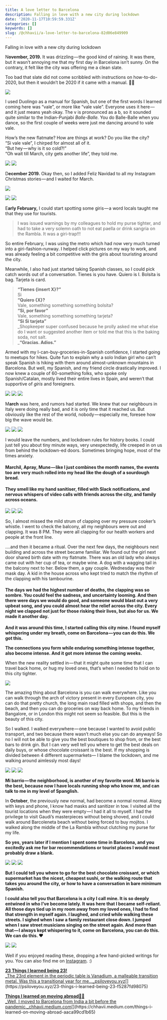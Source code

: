 ```yaml
---
title: A love letter to Barcelona
description: Falling in love with a new city during lockdown
date: '2020-11-17T10:59:59.331Z'
categories: []
keywords: []
slug: /@chhavii/a-love-letter-to-barcelona-82d06e849909
---
```


Falling in love with a new city during lockdown

N**ovember, 2019.** It was drizzling — the good kind of raining. It was there, but it wasn’t annoying me that my first day in Barcelona isn’t sunny. On the contrary, it felt like the city was offering me a clean slate.

Too bad that slate did not come scribbled with instructions on how-to-do-2020, but then it wouldn’t be 2020 if it came with a manual. 🤷🏻‍

![](https://cdn-images-1.medium.com/max/1200/1*7G850NmW-6HxwvVdSIG_rw.jpeg)

I used Duolingo as a manual for Spanish, but one of the first words I learned coming here was “vale”, or more like “vale vale”. Everyone uses it here — and it just means yeah okay. The v is pronounced as a b, so it sounded quite similar to the Indian-Punjabi _Balle-Balle._ You do Balle-Balle when you dance, so the first couple of weeks were just me dancing around to vale vale.

How’s the new flatmate? How are things at work? Do you like the city?   
“Si vale vale”, I chirped for almost all of it.   
“But hey — why is it so cold?!”  
“Oh wait till March, city gets another life”, they told me.

![](https://cdn-images-1.medium.com/max/400/1*4e2vqnfdWbrLbRujtuFklQ.jpeg)
![](https://cdn-images-1.medium.com/max/1000/1*Jb4krRsMAt-Mi2VvQDcN_w.jpeg)

D**ecember 2019.** Okay then, so I added Feliz Navidad to all my Instagram Christmas stories — and I waited for March.

![](https://cdn-images-1.medium.com/max/1200/1*VdMgGNut1ZRJ3PCS8f1-kA.jpeg)

![](https://cdn-images-1.medium.com/max/1000/1*pUqMwM7sNXXr2705mcZHzw.jpeg)
![](https://cdn-images-1.medium.com/max/400/1*AuCIG7UWDkIfFQ82QpS7Sw.jpeg)

E**arly February,** I could start spotting some giris — a word locals taught me that they use for tourists.

> I was issued warnings by my colleagues to hold my purse tighter, and had to take a very solemn oath to not eat paella or drink sangria on the Rambla. It was a giri-trap!!!

So entire February, I was using the metro which had now very much turned into a giri-fashion-runway. I helped click pictures on my way to work, and was already feeling a bit competitive with the giris about touristing around the city.

Meanwhile, I also had just started taking Spanish classes, so I could pick catch words out of a conversation. Tienes is you have. Quiero is I. Bolsita is bag. Tarjeta is card.

> **“Tienes {insert X}?”**  
> Si  
> **“Quiero {X}?**  
> Vale, something something something bolsita?  
> **“Si, por favor”**  
> Vale, something something something tarjeta?  
> **“Si Si tarjeta”**  
> _Shopkeeper super confused because he prolly asked me what else do I want or suggested another item or told me that this is the baking soda, not salt.  
> _**“Gracias. Adios.”**

Armed with my I-can-buy-groceries-in-Spanish confidence, I started going to meetups for hikes. Quite fun to explain why a solo Indian girl who can’t speak Spanish is hiking with them around almost-unknown mountains in Barcelona. But well, my Spanish, and my friend circle drastically improved. I now knew a couple of 60-something folks, who spoke only Spanish/Catalan, mostly lived their entire lives in Spain, and weren’t that supportive of _giris_ and foreigners.

![](https://cdn-images-1.medium.com/max/200/1*uOa8CcNAkajwuL3_i2BDHA.jpeg)
![](https://cdn-images-1.medium.com/max/200/1*REVGWqBFEdLBwo2B-QTkBw.jpeg)
![](https://cdn-images-1.medium.com/max/1000/1*JJjZGHzcSdP1JPnMp0VioQ.jpeg)

M**arch** was here, and rumors had started. We knew that our neighbours in Italy were doing really bad, and it is only time that it reached us. But obviously like the rest of the world, nobody — especially me, foresee how big the wave would be.

![](https://cdn-images-1.medium.com/max/200/1*PcLYDWSZycyc4b9nHzQn7g.jpeg)
![](https://cdn-images-1.medium.com/max/200/1*bSF6rOZFLyezQvkYA8mf2A.jpeg)
![](https://cdn-images-1.medium.com/max/1000/1*ufla7ctkjSj7AKgIBdADeQ.jpeg)

I would leave the numbers, and lockdown rules for history books. I could just tell you about tiny minute ways, very unexpectedly, life creeped in on us from behind the lockdown-ed doors. Sometimes bringing hope, most of the times anxiety.

#### Marchil, Apray, Mune — like I just combines the month names, the events too are very much rolled into my head like the dough of a sourdough bread.

#### They smell like my hand sanitiser, filled with Slack notifications, and nervous whispers of video calls with friends across the city, and family across oceans.

![](https://cdn-images-1.medium.com/max/400/1*RxbRXdE77z1sMFC9s6WyoA.jpeg)
![](https://cdn-images-1.medium.com/max/400/1*c9JRDrEDRju_QNGvGwPnBw.jpeg)
![](https://cdn-images-1.medium.com/max/400/1*cKcngdKS1XPar6-FYI9qfQ.jpeg)

So, I almost missed the mild strum of clapping over my pressure cooker’s whistle. I went to check the balcony, all my neighbours were out and clapping. It was 8 PM. They were all clapping for our health workers and people at the front line.

….and then it became a ritual. Over the next few days, the neighbours next building and across the street became familiar. We found out the girl next door shared birth date with my flatmate. There was an old lady who always came out with her cup of tea, or maybe wine. A dog with a wagging tail in the balcony next to her. Below them, a gay couple. Wednesday was their mask day. A kid in the house across who kept tried to match the rhythm of the clapping with his tambourine.

#### The days we had the highest number of deaths, the clapping was so sombre. You could feel the sadness, and uncertainty looming. And then there were days we would do good, and someone would blast out a very upbeat song, and you could almost hear the relief across the city. Every night we clapped not just for those risking their lives, but also for us. We made it another day.

**And it was around this time, I started calling this city mine. I found myself whispering under my breath, come on Barcelona — you can do this. We got this.**

**The connections you form while enduring something intense together, also become intense. And it got more intense the coming weeks.**

When the new reality settled in — that it might quite some time that I can travel back home, or hug my loved ones, that’s when I needed to hold on to this city tighter.

![](https://cdn-images-1.medium.com/max/800/1*0pZqr_O8dKKdTehq2M-m2w.jpeg)

The amazing thing about Barcelona is you can walk everywhere. Like you can walk through the arch of victory present in every European city, you can do that pretty church, the long main road filled with shops, and then the beach, and then you can do groceries on way back home. To my friends in Bangalore, or in London this might not seem so feasible. But this is the beauty of this city.

So I walked. I walked everywhere — one because I wanted to avoid public transport, and two because there wasn’t much else you can do anyways! So no I will not be able to give you the best boutiques to shop from, or the best bars to drink gin. But I can very well tell you where to get the best deals on daily buys, or whose chocolate croissant is the best. If my shopping is divided between 4 different supermarkets— I blame the lockdown, and me walking around aimlessly most days!

![](https://cdn-images-1.medium.com/max/400/1*zXXuXTQmQpUEb_TV3tvOzA.jpeg)
![](https://cdn-images-1.medium.com/max/400/1*dguiVJnKE4p0cCkiFlaWUg.jpeg)
![](https://cdn-images-1.medium.com/max/400/1*XvtvuRM6uCQ_eTlZuqvU2Q.jpeg)

**Mi barrio — the neighborhood, is another of my favorite word. Mi barrio is the best, because now I have locals running shop who know me, and can talk to me in my level of Spanglish.**

In **October**, the previously new normal, had become a normal normal. Along with keys and phone, I know had masks and sanitizer in tow. I visited all the tourist locations when they were empty — I had it all to myself. I had the privilege to visit Gaudi’s masterpieces without being shoved, and I could walk around Barcoleneta beach without being forced to buy mojitos. I walked along the middle of the La Rambla without clutching my purse for my life.

**So yes, years later if I mention I spent some time in Barcelona, and you excitedly ask me for bar recommendations or tourist places I would most probably draw a blank.**

![](https://cdn-images-1.medium.com/max/1000/1*3YRtmfGLoE9lsw--BgnOjA.jpeg)
![](https://cdn-images-1.medium.com/max/400/1*hCeLUj1lMrLz7r4ZXO8DDw.jpeg)
![](https://cdn-images-1.medium.com/max/200/1*WAR-6u8QDJZNTZ7dlcLJhQ.jpeg)

**But I could tell you where to go for the best chocolate croissant, or which supermarket has the nicest, cheapest sushi, or the walking route that takes you around the city, or how to have a conversation in bare minimum Spanish.**

**I could also tell you that Barcelona is a city I call mine. It is so deeply entwined in who I’ve become lately. It was here that I became self-reliant. All those days tied up in my room away from my loved ones, I had to find that strength in myself again. I laughed, and cried while walking these streets. I sighed when I saw a family restaurant close down. I jumped when I saw street musicians singing on the street again. And more than that — I always kept whispering to it, come on Barcelona, you can do this. We can do this. ❤**

![](https://cdn-images-1.medium.com/max/600/1*x0RK7bu8E0wHPy4W5krzaQ.jpeg)
![](https://cdn-images-1.medium.com/max/600/1*_QqFuwpiQK4SjXl7SxB0Ew.jpeg)

Well if you enjoyed reading these, dropping a few hand-picked writings for you. You can also find me on [Instagram](https://www.instagram.com/chhaviii.design/). :)

[**23 Things I learned being 23!**  
_The 23rd element in the periodic table is Vanadium, a malleable transition metal. Was this a transitional year for me…_psiloveyou.xyz](https://psiloveyou.xyz/23-things-i-learned-being-23-f5287fd98075 "https://psiloveyou.xyz/23-things-i-learned-being-23-f5287fd98075")[](https://psiloveyou.xyz/23-things-i-learned-being-23-f5287fd98075)

[**Things I learned on moving abroad🙆🏻**  
_Well, I moved to Barcelona from India a bit before the pandemic._chhavii.medium.com](https://chhavii.medium.com/things-i-learned-on-moving-abroad-aaca99cd1b65 "https://chhavii.medium.com/things-i-learned-on-moving-abroad-aaca99cd1b65")[](https://chhavii.medium.com/things-i-learned-on-moving-abroad-aaca99cd1b65)